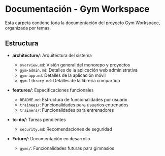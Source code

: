 # Documentación - Gym Workspace

Esta carpeta contiene toda la documentación del proyecto Gym Workspace, organizada por temas.

## Estructura

- **architecture/**: Arquitectura del sistema
  - `overview.md`: Visión general del monorepo y proyectos
  - `gym-admin.md`: Detalles de la aplicación web administrativa
  - `gym-app.md`: Detalles de la aplicación móvil
  - `gym-library.md`: Detalles de la librería compartida

- **features/**: Especificaciones funcionales
  - `README.md`: Estructura de funcionalidades por usuario
  - `trainees/`: Funcionalidades para usuarios entrenados
  - `trainers/`: Funcionalidades para entrenadores

- **to-do/**: Tareas pendientes
  - `security.md`: Recomendaciones de seguridad

- **Future/**: Documentación en desarrollo
  - `gyms/`: Funcionalidades futuras para gimnasios